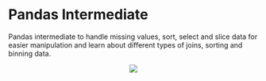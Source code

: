 # Pandas Intermediate

Pandas intermediate to handle missing values, sort, select and slice data for easier manipulation and learn about different types of joins, sorting and binning data.

<p align="center">
<img src="https://miro.medium.com/max/7360/1*-I_1qa5TIiB5eNYxnodfAA.png">
</p>
